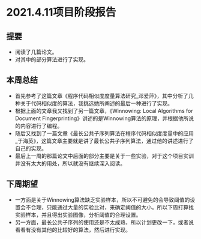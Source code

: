 # 2021.4.11项目阶段报告

## 提要

- 阅读了几篇论文。
- 对其中的部分算法进行了实现。

## 本周总结

- 首先参考了这篇文章《程序代码相似度度量算法研究_邓爱萍》，其中分析了几种关于代码相似度的算法，我挑选她所阐述的最后一种进行了实现。
- 根据上面的文章我又找到了另一篇文章，《Winnowing: Local Algorithms for Document Fingerprinting》讲述的是Winnowing算法的原理，并根据他所说的内容进行了编程。
- 随后又找到了一篇文章《最长公共子序列算法在程序代码相似度度量中的应用_于海英》，这篇文章主要就是讲了最长公共子序列算法，通过他的讲述进行了自己的实现。
- 最后上一周的那篇论文中后面的部分主要是关于一些实验，对于这个项目实训并没有太大的用处，所以就没有继续深入阅读。

## 下周期望

- 一方面是关于Winnowing算法缺乏实验样本，所以不可避免的会导致阈值的设置会不合理，只能通过大量的实验比对，来确定阈值的大小。所以下周打算找实验样本，并且得出实验图像，分析阈值的合理设置。
- 另一方面，最长公共子序列的使用还是不太成熟，所以计划更改一下，或者说看看有没有其他的比较好的算法，然后进行实现。